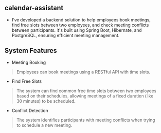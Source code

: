 ## calendar-assistant

* I've developed a backend solution to help employees book meetings, find free slots between two employees, and check meeting conflicts between participants. It's built using Spring Boot, Hibernate, and PostgreSQL, ensuring efficient meeting management.


## System Features
* Meeting Booking
 > Employees can book meetings using a RESTful API with time slots.
* Find Free Slots
 > The system can find common free time slots between two employees based on their schedules, allowing meetings of a fixed duration (like 30 minutes) to be scheduled.
* Conflict Detection
 > The system identifies participants with meeting conflicts when trying to schedule a new meeting.

